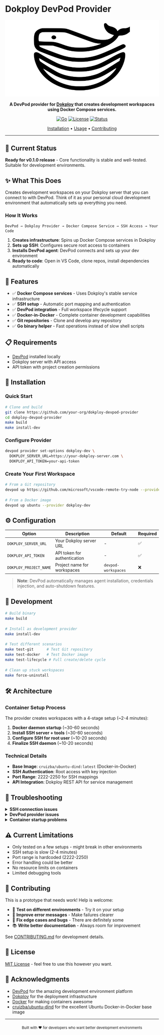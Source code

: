 # Dokploy DevPod Provider

<div align="center">

![Dokploy Logo](https://raw.githubusercontent.com/Dokploy/dokploy/refs/heads/canary/apps/dokploy/logo.png)

**A DevPod provider for [Dokploy](https://dokploy.com/) that creates development workspaces using Docker Compose services.**

[![Go](https://img.shields.io/badge/Go-1.22+-blue.svg)](https://golang.org)
[![License](https://img.shields.io/badge/license-MIT-green.svg)](LICENSE)
[![Status](https://img.shields.io/badge/status-stable-green.svg)](#current-status)

[Installation](#installation) • [Usage](#usage) • [Contributing](#contributing)

</div>

---

## 🎉 Current Status

**Ready for v0.1.0 release** - Core functionality is stable and well-tested. Suitable for development environments.

## ✨ What This Does

Creates development workspaces on your Dokploy server that you can connect to with DevPod. Think of it as your personal cloud development environment that automatically sets up everything you need.

### How It Works

```
DevPod → Dokploy Provider → Docker Compose Service → SSH Access → Your Code
```

1. **Creates infrastructure**: Spins up Docker Compose services in Dokploy
2. **Sets up SSH**: Configures secure root access to containers
3. **Installs DevPod agent**: DevPod connects and sets up your dev environment
4. **Ready to code**: Open in VS Code, clone repos, install dependencies automatically

## 🎯 Features

- ✅ **Docker Compose services** - Uses Dokploy's stable service infrastructure
- ✅ **SSH setup** - Automatic port mapping and authentication
- ✅ **DevPod integration** - Full workspace lifecycle support
- ✅ **Docker-in-Docker** - Complete container development capabilities
- ✅ **Git repositories** - Clone and develop any repository
- ✅ **Go binary helper** - Fast operations instead of slow shell scripts

## 📋 Requirements

- [DevPod](https://devpod.sh/) installed locally
- Dokploy server with API access
- API token with project creation permissions

## 🚀 Installation

### Quick Start

```bash
# Clone and build
git clone https://github.com/your-org/dokploy-devpod-provider
cd dokploy-devpod-provider
make build
make install-dev
```

### Configure Provider

```bash
devpod provider set-options dokploy-dev \
  DOKPLOY_SERVER_URL=https://your-dokploy-server.com \
  DOKPLOY_API_TOKEN=your-api-token
```

### Create Your First Workspace

```bash
# From a Git repository
devpod up https://github.com/microsoft/vscode-remote-try-node --provider dokploy-dev

# From a Docker image
devpod up ubuntu --provider dokploy-dev
```

## ⚙️ Configuration

| Option                 | Description                  | Default             | Required |
| ---------------------- | ---------------------------- | ------------------- | -------- |
| `DOKPLOY_SERVER_URL`   | Your Dokploy server URL      | -                   | ✅       |
| `DOKPLOY_API_TOKEN`    | API token for authentication | -                   | ✅       |
| `DOKPLOY_PROJECT_NAME` | Project name for workspaces  | `devpod-workspaces` | ❌       |

> **Note**: DevPod automatically manages agent installation, credentials injection, and auto-shutdown features.

## 🔧 Development

```bash
# Build binary
make build

# Install as development provider
make install-dev

# Test different scenarios
make test-git      # Test Git repository
make test-docker   # Test Docker image
make test-lifecycle # Full create/delete cycle

# Clean up stuck workspaces
make force-uninstall
```

## 🛠️ Architecture

### Container Setup Process

The provider creates workspaces with a 4-stage setup (~2-4 minutes):

1. **Docker daemon startup** (~30-60 seconds)
2. **Install SSH server + tools** (~30-60 seconds)
3. **Configure SSH for root user** (~10-20 seconds)
4. **Finalize SSH daemon** (~10-20 seconds)

### Technical Details

- **Base Image**: `cruizba/ubuntu-dind:latest` (Docker-in-Docker)
- **SSH Authentication**: Root access with key injection
- **Port Range**: 2222-2250 for SSH mappings
- **API Integration**: Dokploy REST API for service management

## 🐛 Troubleshooting

<details>
<summary><strong>SSH connection issues</strong></summary>

- Wait 2-4 minutes for full container setup
- Check if ports 2222-2250 are available
- Verify API token has correct permissions
</details>

<details>
<summary><strong>DevPod provider issues</strong></summary>

- Try `devpod provider delete dokploy-dev && make install-dev` to reinstall
- Check logs with `devpod up --debug`
</details>

<details>
<summary><strong>Container startup problems</strong></summary>

- Check Dokploy dashboard for service status
- Look at Docker Compose service logs in Dokploy
- Ensure Docker Swarm ports have propagated (can take 60+ seconds)
</details>

## ⚠️ Current Limitations

- Only tested on a few setups - might break in other environments
- SSH setup is slow (2-4 minutes)
- Port range is hardcoded (2222-2250)
- Error handling could be better
- No resource limits on containers
- Limited debugging tools

## 🤝 Contributing

This is a prototype that needs work! Help is welcome:

- 🧪 **Test on different environments** - Try it on your setup
- 📝 **Improve error messages** - Make failures clearer
- 🐛 **Fix edge cases and bugs** - There are definitely some
- 📚 **Write better documentation** - Always room for improvement

See [CONTRIBUTING.md](CONTRIBUTING.md) for development details.

## 📝 License

[MIT License](LICENSE) - feel free to use this however you want.

## 🙏 Acknowledgments

- [DevPod](https://devpod.sh/) for the amazing development environment platform
- [Dokploy](https://dokploy.com/) for the deployment infrastructure
- [Docker](https://docker.com/) for making containers awesome
- [cruizba/ubuntu-dind](https://hub.docker.com/r/cruizba/ubuntu-dind) for the excellent Ubuntu Docker-in-Docker base image

---

<div align="center">
<sub>Built with ❤️ for developers who want better development environments</sub>
</div>
